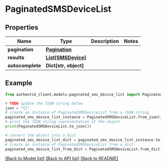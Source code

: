 # PaginatedSMSDeviceList


## Properties

Name | Type | Description | Notes
------------ | ------------- | ------------- | -------------
**pagination** | [**Pagination**](Pagination.md) |  | 
**results** | [**List[SMSDevice]**](SMSDevice.md) |  | 
**autocomplete** | **Dict[str, object]** |  | 

## Example

```python
from authentik_client.models.paginated_sms_device_list import PaginatedSMSDeviceList

# TODO update the JSON string below
json = "{}"
# create an instance of PaginatedSMSDeviceList from a JSON string
paginated_sms_device_list_instance = PaginatedSMSDeviceList.from_json(json)
# print the JSON string representation of the object
print(PaginatedSMSDeviceList.to_json())

# convert the object into a dict
paginated_sms_device_list_dict = paginated_sms_device_list_instance.to_dict()
# create an instance of PaginatedSMSDeviceList from a dict
paginated_sms_device_list_from_dict = PaginatedSMSDeviceList.from_dict(paginated_sms_device_list_dict)
```
[[Back to Model list]](../README.md#documentation-for-models) [[Back to API list]](../README.md#documentation-for-api-endpoints) [[Back to README]](../README.md)


